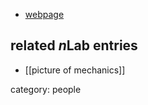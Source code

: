 

* [webpage](http://www.physics.usu.edu/torre/cgt_home/cgt_home/C._G._Torre_%E2%80%A2_Physics_%E2%80%A2_Utah_State_University.html)

## related $n$Lab entries

* [[picture of mechanics]]

category: people